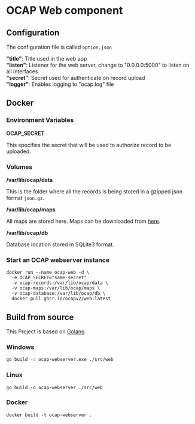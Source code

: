 # OCAP Web component

## Configuration
The configuration file is called `option.json`

**"title"**: Title used in the web app   
**"listen"**: Listener for the web server, change to "0.0.0.0:5000" to listen on all interfaces   
**"secret"**: Secret used for authenticate on record upload   
**"logger"**: Enables logging to "ocap.log" file

## Docker

### Environment Variables

**OCAP_SECRET**

This specifies the secret that will be used to authorize record to be uploaded.

### Volumes

**/var/lib/ocap/data**

This is the folder where all the records is being stored in a gzipped json format `json.gz`.

**/var/lib/ocap/maps**

All maps are stored here. Maps can be downloaded from [here](https://drive.google.com/drive/folders/1qtT0Fr4Dfwd48ihZNc8YN-xgxHchKoiu).

**/var/lib/ocap/db**

Database location stored in SQLite3 format.

### Start an OCAP webserver instance

```
docker run --name ocap-web -d \
  -e OCAP_SECRET="same-secret"
  -v ocap-records:/var/lib/ocap/data \
  -v ocap-maps:/var/lib/ocap/maps \
  -v ocap-database:/var/lib/ocap/db \
  docker pull ghcr.io/ocapv2/web:latest
```

## Build from source

This Project is based on [Golang](https://golang.org/dl/)

### Windows
```bash
go build -o ocap-webserver.exe ./src/web
```

### Linux
```
go build -o ocap-webserver ./src/web
```

### Docker
```
docker build -t ocap-webserver .
```
